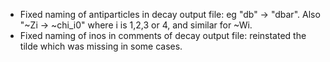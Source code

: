 * Fixed naming of antiparticles in decay output file: eg "db" -> "dbar". Also "~Zi -> ~chi_i0" where i is 1,2,3 or 4, and similar for ~Wi.
* Fixed naming of inos in comments of decay output file: reinstated the tilde which was missing in some cases.


